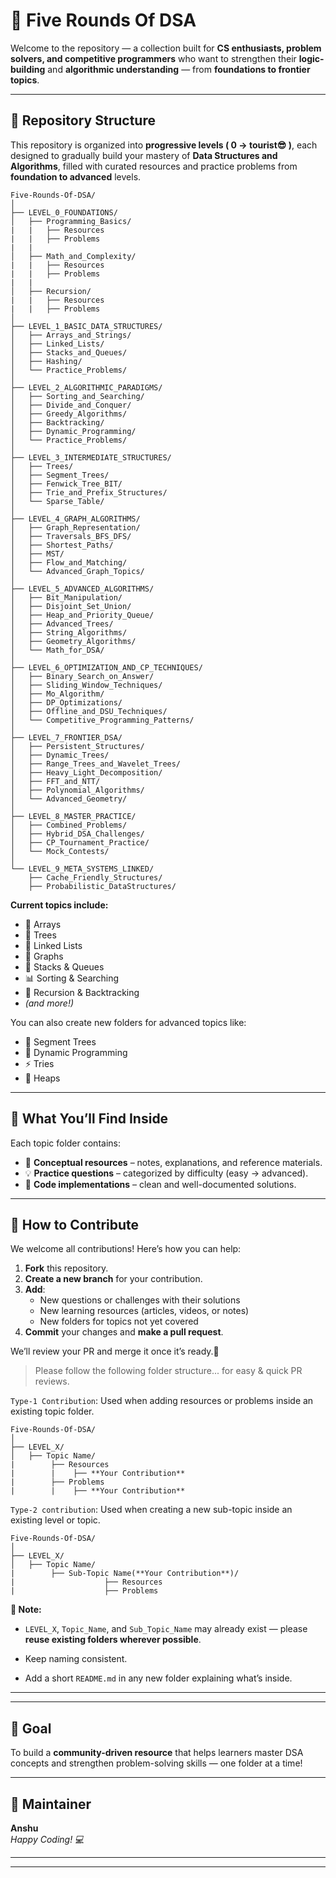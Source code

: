 # 🧠 Five Rounds Of DSA

Welcome to the repository — a collection built for **CS enthusiasts, problem solvers, and competitive programmers** who want to strengthen their **logic-building** and **algorithmic understanding** — from **foundations to frontier topics**.

---

## 📂 Repository Structure

This repository is organized into **progressive levels ( 0 → tourist😎 )**, each designed to gradually build your mastery of **Data Structures and Algorithms**, filled with curated resources and practice problems from **foundation to advanced** levels.

    Five-Rounds-Of-DSA/
    │
    ├── LEVEL_0_FOUNDATIONS/
    │   ├── Programming_Basics/
    |   |   ├── Resources
    |   |   ├── Problems
    |   |
    │   ├── Math_and_Complexity/
    |   |   ├── Resources
    |   |   ├── Problems
    |   |
    │   ├── Recursion/
    |   |   ├── Resources
    |   |   ├── Problems
    │
    ├── LEVEL_1_BASIC_DATA_STRUCTURES/
    │   ├── Arrays_and_Strings/
    │   ├── Linked_Lists/
    │   ├── Stacks_and_Queues/
    │   ├── Hashing/
    │   └── Practice_Problems/
    │
    ├── LEVEL_2_ALGORITHMIC_PARADIGMS/
    │   ├── Sorting_and_Searching/
    │   ├── Divide_and_Conquer/
    │   ├── Greedy_Algorithms/
    │   ├── Backtracking/
    │   ├── Dynamic_Programming/
    │   └── Practice_Problems/
    │
    ├── LEVEL_3_INTERMEDIATE_STRUCTURES/
    │   ├── Trees/
    │   ├── Segment_Trees/
    │   ├── Fenwick_Tree_BIT/
    │   ├── Trie_and_Prefix_Structures/
    │   └── Sparse_Table/
    │
    ├── LEVEL_4_GRAPH_ALGORITHMS/
    │   ├── Graph_Representation/
    │   ├── Traversals_BFS_DFS/
    │   ├── Shortest_Paths/
    │   ├── MST/
    │   ├── Flow_and_Matching/
    │   └── Advanced_Graph_Topics/
    │
    ├── LEVEL_5_ADVANCED_ALGORITHMS/
    │   ├── Bit_Manipulation/
    │   ├── Disjoint_Set_Union/
    │   ├── Heap_and_Priority_Queue/
    │   ├── Advanced_Trees/
    │   ├── String_Algorithms/
    │   ├── Geometry_Algorithms/
    │   └── Math_for_DSA/
    │
    ├── LEVEL_6_OPTIMIZATION_AND_CP_TECHNIQUES/
    │   ├── Binary_Search_on_Answer/
    │   ├── Sliding_Window_Techniques/
    │   ├── Mo_Algorithm/
    │   ├── DP_Optimizations/
    │   ├── Offline_and_DSU_Techniques/
    │   └── Competitive_Programming_Patterns/
    │
    ├── LEVEL_7_FRONTIER_DSA/
    │   ├── Persistent_Structures/
    │   ├── Dynamic_Trees/
    │   ├── Range_Trees_and_Wavelet_Trees/
    │   ├── Heavy_Light_Decomposition/
    │   ├── FFT_and_NTT/
    │   ├── Polynomial_Algorithms/
    │   └── Advanced_Geometry/
    │
    ├── LEVEL_8_MASTER_PRACTICE/
    │   ├── Combined_Problems/
    │   ├── Hybrid_DSA_Challenges/
    │   ├── CP_Tournament_Practice/
    │   └── Mock_Contests/
    │
    └── LEVEL_9_META_SYSTEMS_LINKED/
        ├── Cache_Friendly_Structures/
        ├── Probabilistic_DataStructures/


**Current topics include:**

- 🧮 Arrays
- 🌲 Trees
- 🔗 Linked Lists
- 🔢 Graphs
- 🧊 Stacks & Queues
- 📊 Sorting & Searching
- 🧩 Recursion & Backtracking
- _(and more!)_

You can also create new folders for advanced topics like:

- 🌳 Segment Trees
- 🧠 Dynamic Programming
- ⚡ Tries
- 💾 Heaps

---

## 🧩 What You’ll Find Inside

Each topic folder contains:

- 📘 **Conceptual resources** – notes, explanations, and reference materials.
- 💡 **Practice questions** – categorized by difficulty (easy → advanced).
- 🧠 **Code implementations** – clean and well-documented solutions.

---

## 🚀 How to Contribute

We welcome all contributions! Here’s how you can help:

1. **Fork** this repository.
2. **Create a new branch** for your contribution.
3. **Add**:
   - New questions or challenges with their solutions
   - New learning resources (articles, videos, or notes)
   - New folders for topics not yet covered
4. **Commit** your changes and **make a pull request**.

We’ll review your PR and merge it once it’s ready.🌟

> Please follow the following folder structure... for easy & quick PR reviews.

`Type-1 Contribution`: Used when adding resources or problems inside an existing topic folder.

    Five-Rounds-Of-DSA/
    │
    ├── LEVEL_X/
    │   ├── Topic Name/
    |        ├── Resources
    |        |    ├── **Your Contribution**
    |        ├── Problems
    |        |    ├── **Your Contribution**

`Type-2 contribution`: Used when creating a new sub-topic inside an existing level or topic.

    Five-Rounds-Of-DSA/
    │
    ├── LEVEL_X/
    │   ├── Topic Name/
    |        ├── Sub-Topic Name(**Your Contribution**)/
    |                    ├── Resources
    |                    ├── Problems

**📝 Note:**

- `LEVEL_X`, `Topic_Name`, and `Sub_Topic_Name` may already exist — please **reuse existing folders wherever possible**.

- Keep naming consistent.

- Add a short `README.md` in any new folder explaining what’s inside.

---

---

## 🧠 Goal

To build a **community-driven resource** that helps learners master DSA concepts and strengthen problem-solving skills — one folder at a time!

---

## 💬 Maintainer

**Anshu**  
_Happy Coding! 💻_

---

---
